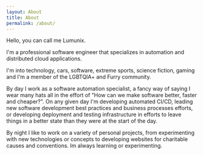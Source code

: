 ```yaml
---
layout: About
title: About
permalink: /about/
---
```

Hello, you can call me Lumunix. 

I'm a professional software engineer that specializes in automation and distributed cloud applications. 

I'm into technology, cars, software, extreme sports, science fiction, gaming and I'm a member of the LGBTQIA+ and Furry community. 

By day I work as a software automation specialist, a fancy way of saying I wear many hats all in the effort of "How can we make software better, faster and cheaper?". On any given day I'm developing automated CI/CD, leading new software development best practices and business processes efforts, or developing deployment and testing infrastructure in efforts to leave things in a better state than they were at the start of the day. 

By night I like to work on a variety of personal projects, from experimenting with new technologies or concepts to developing websites for charitable causes and conventions. Im always learning or experimenting.

